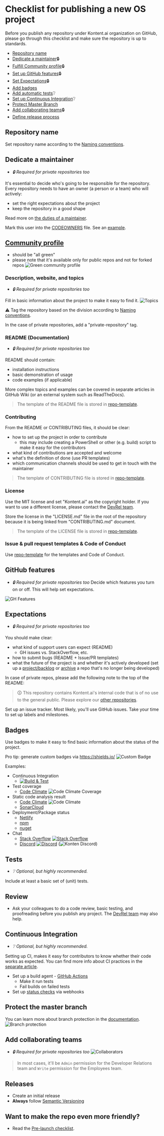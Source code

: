 # Checklist for publishing a new OS project

Before you publish any repository under Kontent.ai organization on GitHub, please go through this checklist and make sure the repository is up to standards.

* [Repository name](#Repository-name)
* [Dedicate a maintainer](#dedicate-a-maintainer)🔒
* [Fulfill Community profile](#community-profile)🔒
* [Set up GitHub features](#github-features)🔒
* [Set Expectations](#expectations)🔒
* [Add badges](#badges)
* [Add automatic tests](#tests)❔
* [Set up Continuous Integration](#continuous-integration)❔
* [Protect Master Branch](#protect-the-master-branch)
* [Add collaborating teams](#add-collaborating-teams)🔒
* [Define release process](#releases)

## Repository name

Set repository name according to the [Naming conventions](Naming-conventions).

## Dedicate a maintainer
- _🔒 Required for private repositories too_

It's essential to decide who's going to be responsible for the repository. Every repository needs to have an owner (a person or a team) who will actively:
- set the right expectations about the project
- keep the repository in a good shape

Read more on [the duties of a maintainer](Duties-of-a-Repository-Maintainer).

Mark this user into the [CODEOWNERS](https://help.github.com/articles/about-code-owners/) file. See an [example](https://github.com/kontent-ai/KInspector/blob/master/.github/CODEOWNERS).

## [Community profile](https://help.github.com/articles/about-community-profiles-for-public-repositories/)
- should be "all green"
- please note that it's available only for public repos and not for forked repos
![Green community profile](https://i.imgur.com/DVRjA41.png)

### Description, website, and topics
- _🔒 Required for private repositories too_

Fill in basic information about the project to make it easy to find it.
![Topics](https://i.imgur.com/4lNqMK6.png)

⚠ Tag the repository based on the division according to [Naming conventions](https://github.com/kontent-ai/.github/wiki/Naming-conventions#github-repositories).

In the case of private repositories, add a "private-repository" tag.

### README (Documentation)
- _🔒 Required for private repositories too_

README should contain:

- installation instructions
- basic demonstration of usage
- code examples (if applicable)

More complex topics and examples can be covered in separate articles in GitHub Wiki (or an external system such as ReadTheDocs).

> The template of the README file is stored in [repo-template](https://github.com/kontent-ai/repo-template).

### Contributing
From the README or CONTRIBUTING files, it should be clear:

- how to set up the project in order to contribute
  - this may include creating a PowerShell or other (e.g. build) script to make it easy for the contributors
- what kind of contributions are accepted and welcome
- what's the definition of done (use PR templates)
- which communication channels should be used to get in touch with the maintainer

> The template of CONTRIBUTING file is stored in [repo-template](https://github.com/kontent-ai/repo-template).

### License

Use the MIT license and set "Kontent.ai" as the copyright holder. If you want to use a different license, please contact the [DevRel team](mailto:devrel@kontent.ai).

Store the license in the "LICENSE.md" file in the root of the repository because it is being linked from "CONTRIBUTING.md" document.

> The template of the LICENSE file is stored in [repo-template](https://github.com/kontent-ai/repo-template).

### Issue & pull request templates & Code of Conduct

Use [repo-template](https://github.com/kontent-ai/repo-template) for the templates and Code of Conduct.

## GitHub features
- _🔒 Required for private repositories too_
Decide which features you turn on or off. This will help set expectations.

![GH Features](https://i.imgur.com/i6PICQv.png)

## Expectations
- _🔒 Required for private repositories too_

You should make clear:
- what kind of support users can expect (README)
  - GH issues vs. StackOverflow, etc.
- how to submit bugs (README + Issue/PR templates)
- what the future of the project is and whether it's actively developed (set up a [project/backlog](https://github.com/kontent-ai/delivery-sdk-net/projects) or [archive](https://help.github.com/articles/archiving-a-github-repository/) a repo that's no longer being developed)

In case of private repos, please add the following note to the top of the README:
> 🛈 This repository contains Kontent.ai's internal code that is of no use to the general public. Please explore our [other repositories](https://github.com/kontent-ai).

Set up an issue tracker. Most likely, you'll use GitHub issues. Take your time to set up labels and milestones.

## Badges
Use badges to make it easy to find basic information about the status of the project.

Pro tip: generate custom badges via https://shields.io/ ![Custom Badge](https://img.shields.io/badge/hellow-world-yellowgreen.svg?style=popout&logo=github)

Examples:
* Continuous Integration
    * [![Build & Test](https://github.com/kontent-ai/kontent-delivery-sdk-net/actions/workflows/integrate.yml/badge.svg)](https://github.com/kontent-ai/kontent-delivery-sdk-net/actions/workflows/integrate.yml)
* Test coverage
    * [Code Climate](https://codeclimate.com/github/codeclimate/codeclimate/badges) ![Code Climate Coverage](https://api.codeclimate.com/v1/badges/a99a88d28ad37a79dbf6/test_coverage)
* Static code analysis result
    * [Code Climate](https://codeclimate.com/github/codeclimate/codeclimate/badges) ![Code Climate](https://api.codeclimate.com/v1/badges/a99a88d28ad37a79dbf6/maintainability)
    * [SonarCloud](https://sonarcloud.io/documentation/user-guide/project-page/)
* Deployment/Package status
    * [Netlify](https://www.netlify.com/blog/2019/01/29/sharing-the-love-with-netlify-deployment-badges/)
    * [npm](https://docs.npmjs.com/)
    * [nuget](https://docs.microsoft.com/en-us/nuget/)
* Chat
    * [Stack Overflow](https://stackoverflow.com/) [![Stack Overflow](https://img.shields.io/badge/Stack%20Overflow-ASK%20NOW-FE7A16.svg?logo=stackoverflow&logoColor=white)](https://stackoverflow.com/tags/kontent-ai)
    * [Discord](https://discord.gg/SKCxwPtevJ) [![Discord](https://img.shields.io/discord/821885171984891914?label=Discord&logo=Discord&logoColor=white)](https://discord.gg/SKCxwPtevJ) (![Konten Discord](https://img.shields.io/discord/821885171984891914?color=%237289DA&label=Kontent%20Discord&logo=discord))

## Tests
- _❔ Optional, but highly recommended._

Include at least a basic set of (unit) tests.

## Review
- Ask your colleagues to do a code review, basic testing, and proofreading before you publish any project. The [DevRel team](mailto:devrel@kontent.ai) may also help.

## Continuous Integration
- _❔ Optional, but highly recommended._

Setting up CI, makes it easy for contributors to know whether their code works as expected. You can find more info about CI practices in the [separate article](https://github.com/kontent-ai/.github/wiki/CI-and-Automation-Guidelines).

- Set up a build agent - [GitHub Actions](https://docs.github.com/en/actions)
  - Make it run tests
  - Fail builds on failed tests
- Set up [status checks](https://docs.github.com/en/github/administering-a-repository/about-protected-branches#require-status-checks-before-merging) via webhooks

## Protect the master branch
You can learn more about branch protection in the [documentation](https://docs.github.com/en/github/administering-a-repository/managing-a-branch-protection-rule#about-branch-protection-rules).
![Branch protection](https://i.imgur.com/B4LVfUu.png)

## Add collaborating teams
- _🔒 Required for private repositories too_
![Collaborators](https://i.imgur.com/0qkbWe1.png)
>In most cases, it'll be `Admin` permission for the Developer Relations team and `Write` permission for the Employees team.

## Releases
- Create an initial release
- **Always** follow [Semantic Versioning](http://semver.org/)

## Want to make the repo even more friendly?
- Read the [Pre-launch checklist](https://opensource.guide/starting-a-project/#your-pre-launch-checklist).


